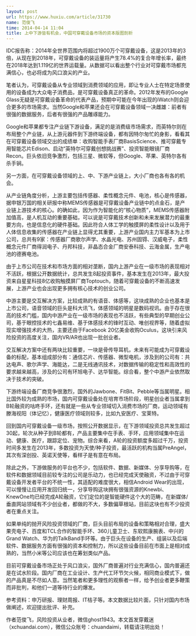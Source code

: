 ```yaml
---
layout: post
url: https://www.huxiu.com/article/31730
name: 范俊飞
time: 2014-04-14 11:04
title: 上中下游皆有机会，中国可穿戴设备市场的资本版图剖析
---
```

IDC报告称：2014年全世界范围内将超过1900万个可穿戴设备，这是2013年的3倍，从现在到2018年，可穿戴设备的装运量将产生78.4%的复合年增长率，最终在2018年达到1.119亿的世界运载量。从数据可以看出整个行业对可穿戴市场都充满信心，也必将成为风口浪尖的产业。

笔者认为，可穿戴设备从专业领域到消费领域的应用，即让专业人士在特定场景使用的设备成为大众电子消费品，是可穿戴设备真正的革命。2012年发布的Google Glass无疑是可穿戴设备革命的代表产品，预期中可能在今年出现的iWatch则会迎合更多的市场需求。当然Google和苹果还会在可穿戴设备领域一决雌雄：前者有很强的数据服务，后者有很强的产品雕琢能力。

Google和苹果都专注产业链下游设备，满足的是消费级市场需求，而英特尔则在布局整个产业链，从上游元器件到下游终端设备，都有因特尔匆忙的身影，看看其在可穿戴设备领域交出的成绩单：收购智能手表厂商BasisScience、推可穿戴专用智能芯片Edison、启动“英特尔可穿戴创想挑战赛”、投资智能眼镜厂商Recon。巨头依旧竞争激烈，包括三星、微软等，但Google、苹果、英特尔各有杀手锏。

另一方面，在可穿戴设备领域的上、中、下游产业链上，大小厂商也各有各的机会。

从产业链角度分析，上游主要包括传感器、柔性概念元件、电池，核心是传感器，据申银万国的相关研报中称MEMS传感器是可穿戴设备产业链中的点金石，是产业链上游技术的核心。的确如此，因为作为智能化的“核心物质”，MEMS传感器附加值高，是人机互动的重要基础，可以说是可穿戴技术创新和未来发展潜力的最重要方向，也是信息化的硬件基础。因此符合人体工学的触摸屏的柔性设计以及用于人体信息收集的传感器在产业链上显得尤其重要，上游产业国内主力军基本为上市公司，总共有9家：传感器厂商歌尔声学、水晶光电、苏州固锝、汉威电子，柔性概念元件厂商得润电子、丹邦科技，非晶态合金厂商安泰科技、云海金属，生产电池的德赛电池。

由于上市公司在技术和市场方面的相对垄断，国内上游产业在一级市场的表现相对不活跃，根据公开数据统计，总共发生8起投资事件，基本发生在2013年，最大投资来自星星科技8亿收购触摸屏厂商Toptouch，随着可穿戴设备的不断高速发展，上游产业也会出现更多拥有核心技术的创业公司。

中游主要是交互解决方案，比较成熟的有语音、体感等，这块成熟的企业也基本是上市公司，语音领域的巨头是科大讯飞，体感领域的明星是数码视讯。由于存在很高的技术门槛，国内中游产业在一级市场的表现也不活跃，有些典型的早期创业公司，基于眼控技术的七鑫易维、基于体感技术的锋时互动、唯创视界等，随着虚拟现实增强技术的大热，主要还由于Facebook 20亿美金收购Oculus，这块引来风险投资的高度关注，国内VR/AR也出现一批创业者。

交互解决方案中还有两块比较重要，一块是骨传导耳机，未来有可能成为可穿戴设备的标配，基本组成部分有：通信芯片、传感器、微型电机，涉及到的公司有：共达电声、歌尔声学、海能达，二是无线通讯技术，对数据传输的稳定性和高效性的要求越来越高，涉及的公司有环旭电子、达华智能。综合看，整个中游产业依然取决于技术的突破。

下游终端设备厂商竞争很激烈，国外的Jawbone、FitBit、Pebble等当属明星。相比国外较为成熟的市场，国内可穿戴设备处在培育市场阶段，明星创业者当属拿到B轮融资的咕咚手环，还有就是一些从专业领域切入消费市场的厂商，运动领域有滕海视阳（体记忆），健康医疗领域则较多，比如九安医疗、宝莱特。

回到国内可穿戴设备一级市场，按照公开数据显示，在下游领域投资总共发生超过30起，轮次从种子到B轮都有，产品主要集中在手表、手环，应用领域集中在运动、健康、医疗，跟踪定位、宠物。综合来看，A轮的投资额度多超过千万，投资时间多发生在2013年，多数投资为天使/种子投资，最活跃的机构当属PreAngel，其次有深创投、英诺天使等，看样子是有意在布局。

除此之外，下游做服务的平台也不少，包括软件、数据、新媒体、分享导购等，在软件和数据领域目前较专注的公司是乐动力，也已经完成天使融资，不过由于可穿戴设备开发者平台的不统一性，其适配的难度很大，相信Android Wear的出现，可以慢慢让应用开发回归统一，分享导购这块拥有很强资源的Knewbi、KnewOne均已经完成A轮融资，它们定位的是智能硬件这个大的范畴，在新媒体/垂直网站领域有不少创业者，都做的不大，多数偏草根站，目前这块也有不少投资者在重点关注。

如果单纯的抛开风险投资领域的厂商，巨头目前布局的设备和策略相对合理，盛大果壳电子、百度和TCL合作的智能手环、360儿童卫士、东软熙康腕表、中兴的Grand Watch、华为的TalkBand手环等。由于巨头在设备的生产、组装以及后端软件、数据服务方面有很强的资本和控制力，所以这些设备目前在市面上是相对成熟的，当然小米等公司应该也在筹划类似产品。

目前可穿戴设备市场正处于风口浪尖，国外厂商普遍对行业充满信心，国内普遍还是在试水阶段。国内厂商在工业设计、生产代工环节欠火候，相同商业模式下，做的产品真是不尽如人意。当然笔者和更多理性的观察者一样，给予创业者更多鞭策而非批判，和他们一道等待行业的爆发。

参考资料：申万研报、理财周报、IT桔子等。本文数据比较片面，只针对国内市场做阐述，欢迎提出批评、补充。

作者范俊飞，风险投资从业者，微信ghost1943。本文首发穿戴迷（xchuandai.com），微信公众账号：chuandaimi，转载请注明出处！

